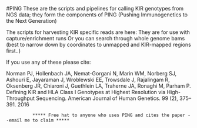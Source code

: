 #PING
These are the scripts and pipelines for calling KIR genotypes from NGS data; they form the components of PING (Pushing Immunogenetics to the Next Generation)

The scripts for harvesting KIR specific reads are here: 
They are for use with capture/enrichment runs
Or you can search through whole genome bams (best to narrow down by coordinates to unmapped and KIR-mapped regions first..)

If you use any of these please cite:

Norman PJ, Hollenbach JA, Nemat-Gorgani N, Marin WM, Norberg SJ, Ashouri E, Jayaraman J, Wroblewski EE, Trowsdale J, Rajalingam R, Oksenberg JR, Chiaroni J, Guethlein LA, Traherne JA, Ronaghi M, Parham P. Defining KIR and HLA Class I Genotypes at Highest Resolution via High-Throughput Sequencing. American Journal of Human Genetics. 99 (2), 375–391. 2016

              ***** Free hat to anyone who uses PING and cites the paper --email me to claim *****
                                        
